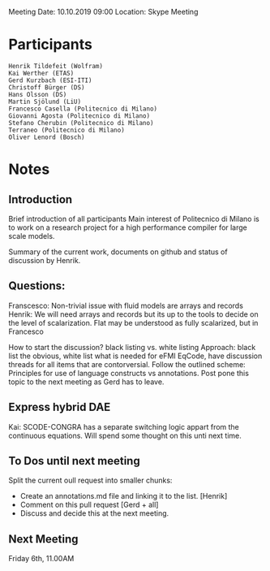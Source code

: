 Meeting Date: 10.10.2019 09:00 Location: Skype Meeting
# Participants

    Henrik Tildefeit (Wolfram)
    Kai Werther (ETAS)
    Gerd Kurzbach (ESI-ITI)
    Christoff Bürger (DS)
    Hans Olsson (DS)
    Martin Sjölund (LiU)
    Francesco Casella (Politecnico di Milano)
    Giovanni Agosta (Politecnico di Milano)
    Stefano Cherubin (Politecnico di Milano)
    Terraneo (Politecnico di Milano)
    Oliver Lenord (Bosch)

# Notes

## Introduction
Brief introduction of all participants
Main interest of Politecnico di Milano is to work on a research project for a high performance compiler for large scale models.

Summary of the current work, documents on github and status of discussion by Henrik.

## Questions:
Franscesco: Non-trivial issue with fluid models are arrays and records
Henrik: We will need arrays and records but its up to the tools to decide on the level of scalarization. Flat may be understood as fully scalarized, but in
Francesco

How to start the discussion?
black listing vs. white listing
Approach: black list the obvious, white list what is needed for eFMI EqCode, have discussion threads for all items that are contorversial.
Follow the outlined scheme: Principles for use of language constructs vs annotations.
Post pone this topic to the next meeting as Gerd has to leave.


## Express hybrid DAE
Kai: SCODE-CONGRA has a separate switching logic appart from the continuous equations. Will spend some thought on this unti next time. 

## To Dos until next meeting
Split the current oull request into smaller chunks:
* Create an annotations.md file and linking it to the list. [Henrik]
* Comment on this pull request [Gerd + all]
* Discuss and decide this at the next meeting.

## Next Meeting 
Friday 6th, 11.00AM
